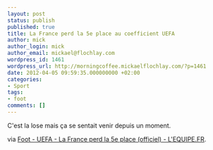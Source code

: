```yaml
---
layout: post
status: publish
published: true
title: La France perd la 5e place au coefficient UEFA
author: mick
author_login: mick
author_email: mickael@flochlay.com
wordpress_id: 1461
wordpress_url: http://morningcoffee.mickaelflochlay.com/?p=1461
date: 2012-04-05 09:59:35.000000000 +02:00
categories:
- Sport
tags:
- foot
comments: []
---
```

C'est la lose mais ça se sentait venir depuis un moment.

via <a href="http://www.lequipe.fr/Football/Actualites/La-france-perd-la-5e-place-officiel/274799">Foot - UEFA - La France perd la 5e place (officiel) - L'EQUIPE.FR</a>.

